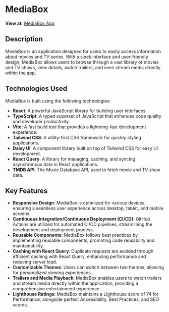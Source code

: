 # MediaBox

**View at:** [MediaBox App](https://pruthvik007.github.io/movies-and-series/)

## Description

MediaBox is an application designed for users to easily access information about movies and TV series. With a sleek interface and user-friendly design, MediaBox allows users to browse through a vast library of movies and TV shows, view details, watch trailers, and even stream media directly within the app.

## Technologies Used

MediaBox is built using the following technologies:

- **React**: A powerful JavaScript library for building user interfaces.
- **TypeScript**: A typed superset of JavaScript that enhances code quality and developer productivity.
- **Vite**: A fast build tool that provides a lightning-fast development experience.
- **Tailwind CSS**: A utility-first CSS framework for quickly styling applications.
- **Daisy UI**: A component library built on top of Tailwind CSS for easy UI development.
- **React Query**: A library for managing, caching, and syncing asynchronous data in React applications.
- **TMDB API**: The Movie Database API, used to fetch movie and TV show data.

## Key Features

- **Responsive Design**: MediaBox is optimized for various devices, ensuring a seamless user experience across desktop, tablet, and mobile screens.
- **Continuous Integration/Continuous Deployment (CI/CD)**: GitHub Actions are utilized for automated CI/CD pipelines, streamlining the development and deployment process.
- **Reusable Components**: MediaBox follows best practices by implementing reusable components, promoting code reusability and maintainability.
- **Caching with React Query**: Duplicate requests are avoided through efficient caching with React Query, enhancing performance and reducing server load.
- **Customizable Themes**: Users can switch between two themes, allowing for personalized viewing experiences.
- **Trailers and Media Playback**: MediaBox enables users to watch trailers and stream media directly within the application, providing a comprehensive entertainment experience.
- **Lighthouse Ratings**: MediaBox maintains a Lighthouse score of 74 for Performance, alongside perfect Accessibility, Best Practices, and SEO scores.
